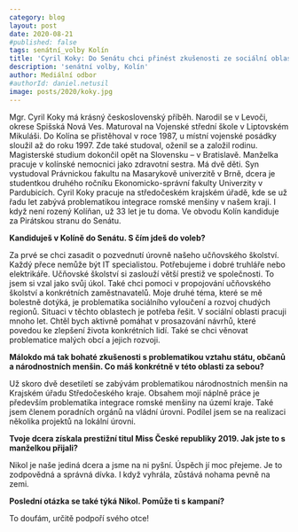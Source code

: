 ```yaml
---
category: blog
layout: post
date: 2020-08-21
#published: false
tags: senátní_volby Kolín
title: 'Cyril Koky: Do Senátu chci přinést zkušenosti ze sociální oblasti a prevence kriminality'
description: 'senátní volby, Kolín'
author: Mediální odbor
#authorId: daniel.netusil
image: posts/2020/koky.jpg
---
```


Mgr. Cyril Koky má krásný československý příběh. Narodil se v Levoči, okrese Spišská Nová Ves. Maturoval na Vojenské střední škole v Liptovském Mikuláši. Do Kolína se přistěhoval v roce 1987, u místní vojenské posádky sloužil až do roku 1997. Zde také studoval, oženil se a založil rodinu. Magisterské studium dokončil opět na Slovensku – v Bratislavě. Manželka pracuje v kolínské nemocnici jako zdravotní sestra. Má dvě děti. Syn vystudoval Právnickou fakultu na Masarykově univerzitě v Brně, dcera je studentkou druhého ročníku Ekonomicko-správní fakulty Univerzity v Pardubicích. Cyril Koky pracuje na středočeském krajském úřadě, kde se už řadu let zabývá problematikou integrace romské menšiny v našem kraji. I když není rozený Kolíňan, už 33 let je tu doma. Ve obvodu Kolín kandiduje za Pirátskou stranu do Senátu. 

**Kandiduješ v Kolíně do Senátu. S čím jdeš do voleb?**

Za prvé se chci zasadit o pozvednutí úrovně našeho učňovského školství. Každý přece nemůže být IT specialistou. Potřebujeme i dobré truhláře nebo elektrikáře. Učňovské školství si zaslouží větší prestiž ve společnosti. To jsem si vzal jako svůj úkol. Také chci pomoci v propojování učňovského školství a konkrétních zaměstnavatelů. 
Moje druhé téma, které se mě bolestně dotýká, je problematika sociálního vyloučení a rozvoj chudých regionů. Situaci v těchto oblastech je potřeba řešit. V sociální oblasti pracuji mnoho let. Chtěl bych aktivně pomáhat v prosazování návrhů, které povedou ke zlepšení života konkrétních lidí. 
Také se chci věnovat problematice malých obcí a jejich rozvoji.

**Málokdo má tak bohaté zkušenosti s problematikou vztahu státu, občanů a národnostních menšin. Co máš konkrétně v této oblasti za sebou?**

Už skoro dvě desetiletí se zabývám problematikou národnostních menšin na Krajském úřadu Středočeského kraje. Obsahem mojí náplně práce je především problematika integrace romské menšiny na území kraje. Také jsem členem poradních orgánů na vládní úrovni. Podílel jsem se na realizaci několika projektů na lokální úrovni.

**Tvoje dcera získala prestižní titul Miss České republiky 2019. Jak jste to s manželkou přijali?**

Nikol je naše jediná dcera a jsme na ni pyšní. Úspěch jí moc přejeme. Je to zodpovědná a správná dívka. I když vyhrála, zůstává nohama pevně na zemi. 

**Poslední otázka se také týká Nikol. Pomůže ti s kampaní?**

To doufám, určitě podpoří svého otce!
